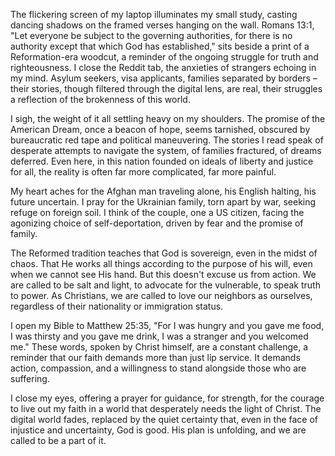 The flickering screen of my laptop illuminates my small study, casting dancing shadows on the framed verses hanging on the wall. Romans 13:1, "Let everyone be subject to the governing authorities, for there is no authority except that which God has established," sits beside a print of a Reformation-era woodcut, a reminder of the ongoing struggle for truth and righteousness. I close the Reddit tab, the anxieties of strangers echoing in my mind. Asylum seekers, visa applicants, families separated by borders – their stories, though filtered through the digital lens, are real, their struggles a reflection of the brokenness of this world.

I sigh, the weight of it all settling heavy on my shoulders. The promise of the American Dream, once a beacon of hope, seems tarnished, obscured by bureaucratic red tape and political maneuvering. The stories I read speak of desperate attempts to navigate the system, of families fractured, of dreams deferred. Even here, in this nation founded on ideals of liberty and justice for all, the reality is often far more complicated, far more painful.

My heart aches for the Afghan man traveling alone, his English halting, his future uncertain. I pray for the Ukrainian family, torn apart by war, seeking refuge on foreign soil. I think of the couple, one a US citizen, facing the agonizing choice of self-deportation, driven by fear and the promise of family.

The Reformed tradition teaches that God is sovereign, even in the midst of chaos. That He works all things according to the purpose of his will, even when we cannot see His hand. But this doesn't excuse us from action. We are called to be salt and light, to advocate for the vulnerable, to speak truth to power. As Christians, we are called to love our neighbors as ourselves, regardless of their nationality or immigration status.

I open my Bible to Matthew 25:35, "For I was hungry and you gave me food, I was thirsty and you gave me drink, I was a stranger and you welcomed me." These words, spoken by Christ himself, are a constant challenge, a reminder that our faith demands more than just lip service. It demands action, compassion, and a willingness to stand alongside those who are suffering.

I close my eyes, offering a prayer for guidance, for strength, for the courage to live out my faith in a world that desperately needs the light of Christ. The digital world fades, replaced by the quiet certainty that, even in the face of injustice and uncertainty, God is good. His plan is unfolding, and we are called to be a part of it.